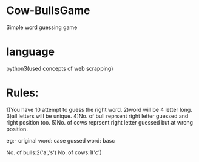 # Cow-BullsGame
Simple word guessing game 

# language
python3(used concepts of web scrapping)

# Rules:
1)You have 10 attempt to guess the right word.
2)word will be 4 letter long.
3)all letters will be unique.
4)No. of bull reprsent right letter guessed and right position too.
5)No. of cows reprsent right letter guessed but at wrong position.

eg:-
original word: case
gussed word: basc

No. of bulls:2('a','s')
No. of cows:1('c')


